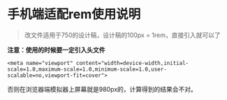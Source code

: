 # 手机端适配rem使用说明

> 改文件适用于750的设计稿，设计稿的100px = 1rem，直接引入就可以了



**注意：使用的时候要一定引入头文件**

```
<meta name="viewport" content="width=device-width,initial-scale=1.0,maximum-scale=1.0,minimum-scale=1.0,user-scalable=no,viewport-fit=cover">
```

否则在浏览器端模拟器上屏幕就是980px的，计算得到的结果会不对。

